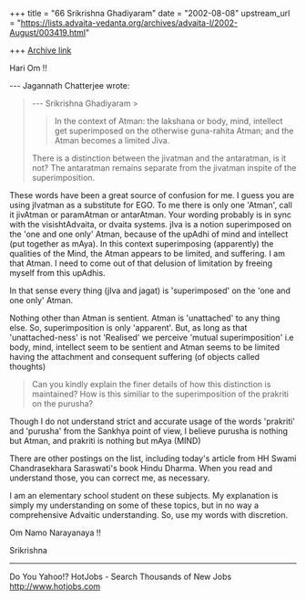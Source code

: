 +++
title = "66 Srikrishna Ghadiyaram"
date = "2002-08-08"
upstream_url = "https://lists.advaita-vedanta.org/archives/advaita-l/2002-August/003419.html"

+++
[Archive link](https://lists.advaita-vedanta.org/archives/advaita-l/2002-August/003419.html)

Hari Om !!

--- Jagannath Chatterjee <jagchat01 at YAHOO.COM> wrote:
> --- Srikrishna Ghadiyaram >
> > In the context of Atman: the lakshana or body,
> mind,
> > intellect get superimposed on the otherwise
> > guna-rahita Atman; and the Atman becomes a limited
> > Jiva.
>
> There is a distinction between the jivatman and the
> antaratman, is it not? The antaratman remains
> separate
> from the jivatman inspite of the superimposition.


These words have been a great source of confusion for
me. I guess you are using jIvatman as a substitute for
EGO. To me there is only one 'Atman', call it jivAtman
or paramAtman or antarAtman. Your wording probably is
in sync with the visishtAdvaita, or dvaita systems.
jIva is a notion superimposed on the 'one and one
only' Atman, because of the upAdhi of mind and
intellect (put together as mAya). In this context
superimposing (apparently) the qualities of the Mind,
the Atman appears to be limited, and suffering. I am
that Atman. I need to come out of that delusion of
limitation by freeing myself from this upAdhis.

In that sense every thing (jIva and jagat) is
'superimposed' on the 'one and one only' Atman.

Nothing other than Atman is sentient. Atman is
'unattached' to any thing else. So, superimposition is
only 'apparent'. But, as long as that
'unattached-ness' is not 'Realised' we perceive
'mutual superimposition' i.e body, mind, intellect
seem to be sentient and Atman seems to be limited
having the attachment and consequent suffering (of
objects called thoughts)

> Can
> you kindly explain the finer details of how this
> distinction is maintained? How is this similiar to
> the
> superimposition of the prakriti on the purusha?
>

Though I do not understand strict and accurate usage
of the words 'prakriti' and 'purusha' from the Sankhya
point of view, I believe purusha is nothing but Atman,
and prakriti is nothing but mAya (MIND)

There are other postings on the list, including
today's article from HH Swami Chandrasekhara
Saraswati's book Hindu Dharma. When you read and
understand those, you can correct me, as necessary.

I am an elementary school student on these subjects.
My explanation is simply my understanding on some of
these topics, but in no way a comprehensive Advaitic
understanding. So, use my words with discretion.

Om Namo Narayanaya !!

Srikrishna



__________________________________________________
Do You Yahoo!?
HotJobs - Search Thousands of New Jobs
http://www.hotjobs.com

